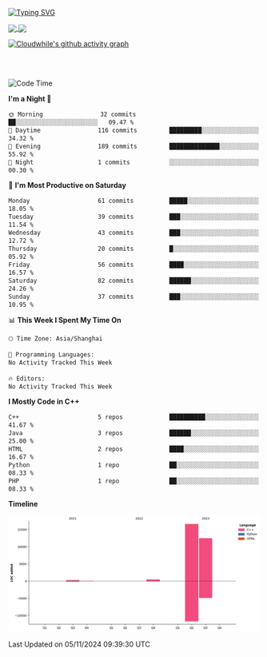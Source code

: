 [![Typing SVG](https://readme-typing-svg.demolab.com?font=Fira+Code&weight=600&size=22&duration=4500&pause=1000&color=D50E5C&center=true&vCenter=true&width=435&lines=Welcome+to+my+profile!;Here+are+nothing.;There+will+be+something+soon%EF%BC%81%EF%BC%81%EF%BC%81)](#)

<a href="https://github.com/cloudwhile">
  <img height=200 align="center" src="https://github-readme-stats.vercel.app/api?username=cloudwhile" />
</a>
<a href="https://github.com/cloudwhile">
  <img height=200 align="center" src="https://github-readme-stats.vercel.app/api/top-langs?username=cloudwhile&layout=compact&langs_count=8&card_width=320" />
</a>
<!--[![Top Langs](https://github-readme-stats.vercel.app/api/top-langs/?username=cloudwhile&layout=compact)](#)-->

[![Cloudwhile's github activity graph](https://github-readme-activity-graph.vercel.app/graph?username=cloudwhile&theme=default)](https://github.com/cloudwhile)

<!--[![Star History Chart](https://api.star-history.com/svg?repos=cloudwhile/tpcl&type=Timeline)](https://github.com/cloudwhile/tpcl)-->

<br/><br/>

<!--START_SECTION:waka-->
![Code Time](http://img.shields.io/badge/Code%20Time-0%20secs-blue)

**I'm a Night 🦉** 

```text
🌞 Morning                32 commits          ██░░░░░░░░░░░░░░░░░░░░░░░   09.47 % 
🌆 Daytime                116 commits         █████████░░░░░░░░░░░░░░░░   34.32 % 
🌃 Evening                189 commits         ██████████████░░░░░░░░░░░   55.92 % 
🌙 Night                  1 commits           ░░░░░░░░░░░░░░░░░░░░░░░░░   00.30 % 
```
📅 **I'm Most Productive on Saturday** 

```text
Monday                   61 commits          █████░░░░░░░░░░░░░░░░░░░░   18.05 % 
Tuesday                  39 commits          ███░░░░░░░░░░░░░░░░░░░░░░   11.54 % 
Wednesday                43 commits          ███░░░░░░░░░░░░░░░░░░░░░░   12.72 % 
Thursday                 20 commits          █░░░░░░░░░░░░░░░░░░░░░░░░   05.92 % 
Friday                   56 commits          ████░░░░░░░░░░░░░░░░░░░░░   16.57 % 
Saturday                 82 commits          ██████░░░░░░░░░░░░░░░░░░░   24.26 % 
Sunday                   37 commits          ███░░░░░░░░░░░░░░░░░░░░░░   10.95 % 
```


📊 **This Week I Spent My Time On** 

```text
🕑︎ Time Zone: Asia/Shanghai

💬 Programming Languages: 
No Activity Tracked This Week

🔥 Editors: 
No Activity Tracked This Week
```

**I Mostly Code in C++** 

```text
C++                      5 repos             ██████████░░░░░░░░░░░░░░░   41.67 % 
Java                     3 repos             ██████░░░░░░░░░░░░░░░░░░░   25.00 % 
HTML                     2 repos             ████░░░░░░░░░░░░░░░░░░░░░   16.67 % 
Python                   1 repo              ██░░░░░░░░░░░░░░░░░░░░░░░   08.33 % 
PHP                      1 repo              ██░░░░░░░░░░░░░░░░░░░░░░░   08.33 % 
```



**Timeline**

![Lines of Code chart](https://raw.githubusercontent.com/Cloudwhile/Cloudwhile/main/assets/bar_graph.png)


 Last Updated on 05/11/2024 09:39:30 UTC
<!--END_SECTION:waka-->

